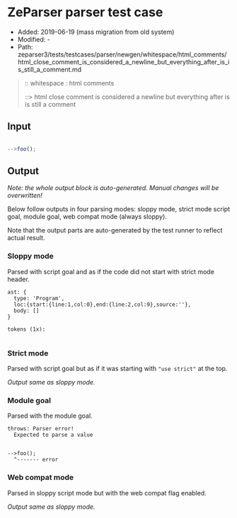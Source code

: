 # ZeParser parser test case

- Added: 2019-06-19 (mass migration from old system)
- Modified: -
- Path: zeparser3/tests/testcases/parser/newgen/whitespace/html_comments/html_close_comment_is_considered_a_newline_but_everything_after_is_is_still_a_comment.md

> :: whitespace : html comments
>
> ::> html close comment is considered a newline but everything after is is still a comment

## Input

`````js

-->foo();
`````

## Output

_Note: the whole output block is auto-generated. Manual changes will be overwritten!_

Below follow outputs in four parsing modes: sloppy mode, strict mode script goal, module goal, web compat mode (always sloppy).

Note that the output parts are auto-generated by the test runner to reflect actual result.

### Sloppy mode

Parsed with script goal and as if the code did not start with strict mode header.

`````
ast: {
  type: 'Program',
  loc:{start:{line:1,col:0},end:{line:2,col:9},source:''},
  body: []
}

tokens (1x):
      
`````

### Strict mode

Parsed with script goal but as if it was starting with `"use strict"` at the top.

_Output same as sloppy mode._

### Module goal

Parsed with the module goal.

`````
throws: Parser error!
  Expected to parse a value


-->foo();
  ^------- error
`````


### Web compat mode

Parsed in sloppy script mode but with the web compat flag enabled.

_Output same as sloppy mode._
